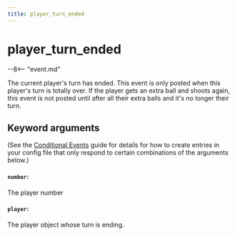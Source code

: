 ```yaml
---
title: player_turn_ended
---
```


# player_turn_ended


--8<-- "event.md"

The current player's turn has ended. This event is only posted when
this player's turn is totally over. If the player gets an extra ball
and shoots again, this event is not posted until after all their extra
balls and it's no longer their turn.

## Keyword arguments

(See the [Conditional Events](overview/conditional.md)
guide for details for how to create entries in your config file that
only respond to certain combinations of the arguments below.)

#### `number`:

The player number

#### `player`:

The player object whose turn is ending.
